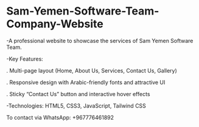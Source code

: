 # Sam-Yemen-Software-Team-Company-Website
-A professional website to showcase the services of Sam Yemen Software Team.

-Key Features:

. Multi-page layout (Home, About Us, Services, Contact Us, Gallery)

. Responsive design with Arabic-friendly fonts and attractive UI

. Sticky “Contact Us” button and interactive hover effects

-Technologies: HTML5, CSS3, JavaScript, Tailwind CSS


To contact via WhatsApp: +967776461892
